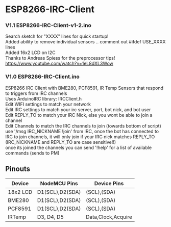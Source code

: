 # ESP8266-IRC-Client

### V1.1 ESP8266-IRC-Client-v1-2.ino
Search sketch for "XXXX" lines for quick startup!<br>
Added ability to remove individual sensors .. comment out #ifdef USE_XXXX lines<br> 
Added 16x2 LCD on I2C<br>
Thanks to Andreas Spiess for the preprocessor tips! https://www.youtube.com/watch?v=1eL8dXL3Wow

### V1.0 ESP8266-IRC-Client.ino
ESP8266 IRC Client with BME280, PCF8591, IR Temp Sensors that respond to triggers from IRC channels<br>
Uses ArduinoIRC library: IRCClient.h<br>
Edit WIFI settings to match your network<br>
Edit IRC settings to match your irc server, port, bot nick, and bot user<br>
Edit REPLY_TO to match your IRC Nick, else you wont be able to join a channel<br>
Edit Channels to match the IRC channels to join (towards bottom of script)<br>
use '/msg IRC_NICKNAME !join' from IRC, once the bot has connected to IRC to join channels, it will only join if your IRC nick matches REPLY_TO (IRC_NICKNAME and REPLY_TO are case sensitive!!)<br>
once its joined the channels you can send '!help' for a list of available commands (sends to PM)<br>

## Pinouts

Device   |NodeMCU Pins     |Device Pins 
---------|-----------------|-------------------
18x2 LCD | D1(SCL),D2(SDA) | (SCL),(SDA)
BME280   | D1(SCL),D2(SDA) | (SCL),(SDA)
PCF8591  | D1(SCL),D2(SDA) | (SCL),(SDA)
IRTemp   | D3, D4, D5      | Data,Clock,Acquire


